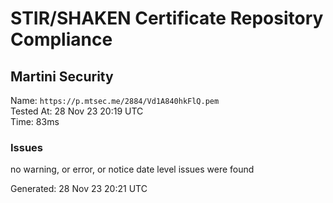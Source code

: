 # STIR/SHAKEN Certificate Repository Compliance

## Martini Security

Name: `https://p.mtsec.me/2884/Vd1A840hkFlQ.pem`\
Tested At: 28 Nov 23 20:19 UTC\
Time: 83ms

### Issues

no warning, or error, or notice date level issues were found

Generated: 28 Nov 23 20:21 UTC